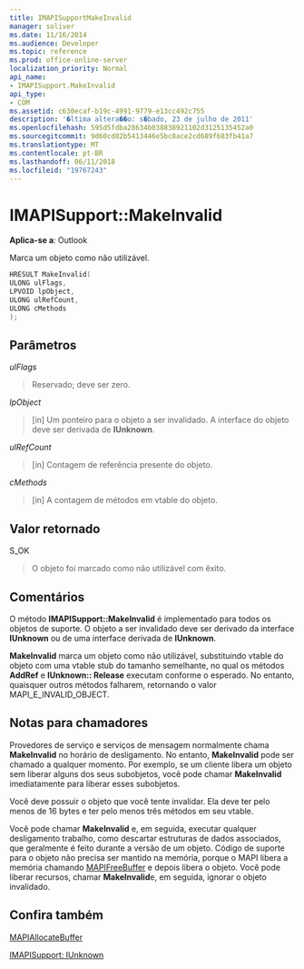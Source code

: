 ```yaml
---
title: IMAPISupportMakeInvalid
manager: soliver
ms.date: 11/16/2014
ms.audience: Developer
ms.topic: reference
ms.prod: office-online-server
localization_priority: Normal
api_name:
- IMAPISupport.MakeInvalid
api_type:
- COM
ms.assetid: c630ecaf-b19c-4991-9779-e13cc492c755
description: '�ltima altera��o: s�bado, 23 de julho de 2011'
ms.openlocfilehash: 595d5fdba28634b038838921102d3125135452a0
ms.sourcegitcommit: 9d60cd82b5413446e5bc8ace2cd689f683fb41a7
ms.translationtype: MT
ms.contentlocale: pt-BR
ms.lasthandoff: 06/11/2018
ms.locfileid: "19767243"
---
```

# <a name="imapisupportmakeinvalid"></a>IMAPISupport::MakeInvalid

  
  
**Aplica-se a**: Outlook 
  
Marca um objeto como não utilizável.
  
```cpp
HRESULT MakeInvalid(
ULONG ulFlags,
LPVOID lpObject,
ULONG ulRefCount,
ULONG cMethods
);
```

## <a name="parameters"></a>Parâmetros

 _ulFlags_
  
> Reservado; deve ser zero.
    
 _lpObject_
  
> [in] Um ponteiro para o objeto a ser invalidado. A interface do objeto deve ser derivada de **IUnknown**.
    
 _ulRefCount_
  
> [in] Contagem de referência presente do objeto.
    
 _cMethods_
  
> [in] A contagem de métodos em vtable do objeto.
    
## <a name="return-value"></a>Valor retornado

S_OK 
  
> O objeto foi marcado como não utilizável com êxito.
    
## <a name="remarks"></a>Comentários

O método **IMAPISupport::MakeInvalid** é implementado para todos os objetos de suporte. O objeto a ser invalidado deve ser derivado da interface **IUnknown** ou de uma interface derivada de **IUnknown**.
  
 **MakeInvalid** marca um objeto como não utilizável, substituindo vtable do objeto com uma vtable stub do tamanho semelhante, no qual os métodos **AddRef** e **IUnknown:: Release** executam conforme o esperado. No entanto, quaisquer outros métodos falharem, retornando o valor MAPI_E_INVALID_OBJECT. 
  
## <a name="notes-to-callers"></a>Notas para chamadores

Provedores de serviço e serviços de mensagem normalmente chama **MakeInvalid** no horário de desligamento. No entanto, **MakeInvalid** pode ser chamado a qualquer momento. Por exemplo, se um cliente libera um objeto sem liberar alguns dos seus subobjetos, você pode chamar **MakeInvalid** imediatamente para liberar esses subobjetos. 
  
Você deve possuir o objeto que você tente invalidar. Ela deve ter pelo menos de 16 bytes e ter pelo menos três métodos em seu vtable. 
  
Você pode chamar **MakeInvalid** e, em seguida, executar qualquer desligamento trabalho, como descartar estruturas de dados associados, que geralmente é feito durante a versão de um objeto. Código de suporte para o objeto não precisa ser mantido na memória, porque o MAPI libera a memória chamando [MAPIFreeBuffer](mapifreebuffer.md) e depois libera o objeto. Você pode liberar recursos, chamar **MakeInvalid**e, em seguida, ignorar o objeto invalidado. 
  
## <a name="see-also"></a>Confira também



[MAPIAllocateBuffer](mapiallocatebuffer.md)
  
[IMAPISupport: IUnknown](imapisupportiunknown.md)

